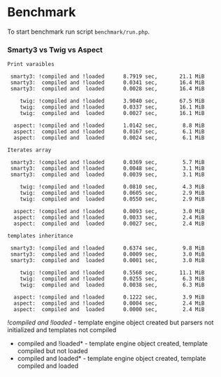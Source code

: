 Benchmark
=========

To start benchmark run script `benchmark/run.php`.

### Smarty3 vs Twig vs Aspect

    Print varaibles

     smarty3: !compiled and !loaded      8.7919 sec,       21.1 MiB
     smarty3:  compiled and !loaded      0.0341 sec,       16.4 MiB
     smarty3:  compiled and  loaded      0.0028 sec,       16.4 MiB

        twig: !compiled and !loaded      3.9040 sec,       67.5 MiB
        twig:  compiled and !loaded      0.0337 sec,       16.1 MiB
        twig:  compiled and  loaded      0.0027 sec,       16.1 MiB

      aspect: !compiled and !loaded      1.0142 sec,        8.8 MiB
      aspect:  compiled and !loaded      0.0167 sec,        6.1 MiB
      aspect:  compiled and  loaded      0.0024 sec,        6.1 MiB

    Iterates array

     smarty3: !compiled and !loaded      0.0369 sec,        5.7 MiB
     smarty3:  compiled and !loaded      0.0048 sec,        3.1 MiB
     smarty3:  compiled and  loaded      0.0039 sec,        3.1 MiB

        twig: !compiled and !loaded      0.0810 sec,        4.3 MiB
        twig:  compiled and !loaded      0.0605 sec,        2.9 MiB
        twig:  compiled and  loaded      0.0550 sec,        2.9 MiB

      aspect: !compiled and !loaded      0.0093 sec,        3.0 MiB
      aspect:  compiled and !loaded      0.0033 sec,        2.4 MiB
      aspect:  compiled and  loaded      0.0027 sec,        2.4 MiB

    templates inheritance

     smarty3: !compiled and !loaded      0.6374 sec,        9.8 MiB
     smarty3:  compiled and !loaded      0.0009 sec,        3.0 MiB
     smarty3:  compiled and  loaded      0.0001 sec,        3.0 MiB

        twig: !compiled and !loaded      0.5568 sec,       11.1 MiB
        twig:  compiled and !loaded      0.0255 sec,        6.3 MiB
        twig:  compiled and  loaded      0.0038 sec,        6.3 MiB

      aspect: !compiled and !loaded      0.1222 sec,        3.9 MiB
      aspect:  compiled and !loaded      0.0004 sec,        2.4 MiB
      aspect:  compiled and  loaded      0.0000 sec,        2.4 MiB

*!compiled and !loaded* - template engine object created but parsers not initialized and templates not compiled
* compiled and !loaded* - template engine object created, template compiled but not loaded
* compiled and  loaded* - template engine object created, template compiled and loaded